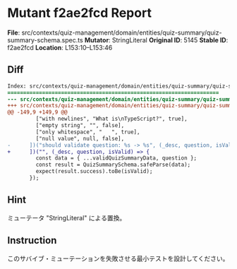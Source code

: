 # Mutant f2ae2fcd Report

**File**: src/contexts/quiz-management/domain/entities/quiz-summary/quiz-summary-schema.spec.ts
**Mutator**: StringLiteral
**Original ID**: 5145
**Stable ID**: f2ae2fcd
**Location**: L153:10–L153:46

## Diff

```diff
Index: src/contexts/quiz-management/domain/entities/quiz-summary/quiz-summary-schema.spec.ts
===================================================================
--- src/contexts/quiz-management/domain/entities/quiz-summary/quiz-summary-schema.spec.ts	original
+++ src/contexts/quiz-management/domain/entities/quiz-summary/quiz-summary-schema.spec.ts	mutated #5145
@@ -149,9 +149,9 @@
         ["with newlines", "What is\nTypeScript?", true],
         ["empty string", "", false],
         ["only whitespace", "   ", true],
         ["null value", null, false],
-      ])("should validate question: %s -> %s", (_desc, question, isValid) => {
+      ])("", (_desc, question, isValid) => {
         const data = { ...validQuizSummaryData, question };
         const result = QuizSummarySchema.safeParse(data);
         expect(result.success).toBe(isValid);
       });
```

## Hint

ミューテータ "StringLiteral" による置換。

## Instruction

このサバイブ・ミューテーションを失敗させる最小テストを設計してください。
